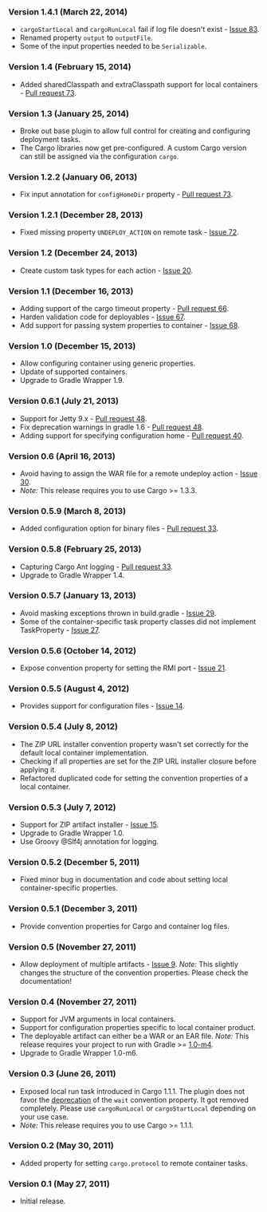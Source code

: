 ### Version 1.4.1 (March 22, 2014)

* `cargoStartLocal` and `cargoRunLocal` fail if log file doesn't exist - [Issue 83](https://github.com/bmuschko/gradle-cargo-plugin/issues/83).
* Renamed property `output` to `outputFile`.
* Some of the input properties needed to be `Serializable`.


### Version 1.4 (February 15, 2014)

* Added sharedClasspath and extraClasspath support for local containers - [Pull request 73](https://github.com/bmuschko/gradle-cargo-plugin/pull/77).

### Version 1.3 (January 25, 2014)

* Broke out base plugin to allow full control for creating and configuring deployment tasks.
* The Cargo libraries now get pre-configured. A custom Cargo version can still be assigned via the configuration `cargo`.

### Version 1.2.2 (January 06, 2013)

* Fix input annotation for `configHomeDir` property - [Pull request 73](https://github.com/bmuschko/gradle-cargo-plugin/pull/73).

### Version 1.2.1 (December 28, 2013)

* Fixed missing property `UNDEPLOY_ACTION` on remote task - [Issue 72](https://github.com/bmuschko/gradle-cargo-plugin/issues/72).

### Version 1.2 (December 24, 2013)

* Create custom task types for each action - [Issue 20](https://github.com/bmuschko/gradle-cargo-plugin/issues/20).

### Version 1.1 (December 16, 2013)

* Adding support of the cargo timeout property - [Pull request 66](https://github.com/bmuschko/gradle-cargo-plugin/pull/66).
* Harden validation code for deployables - [Issue 67](https://github.com/bmuschko/gradle-cargo-plugin/issues/67).
* Add support for passing system properties to container - [Issue 68](https://github.com/bmuschko/gradle-cargo-plugin/issues/68).

### Version 1.0 (December 15, 2013)

* Allow configuring container using generic properties.
* Update of supported containers.
* Upgrade to Gradle Wrapper 1.9.

### Version 0.6.1 (July 21, 2013)

* Support for Jetty 9.x - [Pull request 48](https://github.com/bmuschko/gradle-cargo-plugin/pull/48).
* Fix deprecation warnings in gradle 1.6 - [Pull request 48](https://github.com/bmuschko/gradle-cargo-plugin/pull/42).
* Adding support for specifying configuration home - [Pull request 40](https://github.com/bmuschko/gradle-cargo-plugin/pull/40).

### Version 0.6 (April 16, 2013)

* Avoid having to assign the WAR file for a remote undeploy action - [Issue 30](https://github.com/bmuschko/gradle-cargo-plugin/issues/30).
* _Note:_ This release requires you to use Cargo >= 1.3.3.

### Version 0.5.9 (March 8, 2013)

* Added configuration option for binary files - [Pull request 33](https://github.com/bmuschko/gradle-cargo-plugin/pull/32).

### Version 0.5.8 (February 25, 2013)

* Capturing Cargo Ant logging - [Pull request 33](https://github.com/bmuschko/gradle-cargo-plugin/pull/33).
* Upgrade to Gradle Wrapper 1.4.

### Version 0.5.7 (January 13, 2013)

* Avoid masking exceptions thrown in build.gradle - [Issue 29](https://github.com/bmuschko/gradle-cargo-plugin/issues/29).
* Some of the container-specific task property classes did not implement TaskProperty - [Issue 27](https://github.com/bmuschko/gradle-cargo-plugin/issues/27).

### Version 0.5.6 (October 14, 2012)

* Expose convention property for setting the RMI port - [Issue 21](https://github.com/bmuschko/gradle-cargo-plugin/issues/21).

### Version 0.5.5 (August 4, 2012)

* Provides support for configuration files - [Issue 14](https://github.com/bmuschko/gradle-cargo-plugin/issues/14).

### Version 0.5.4 (July 8, 2012)

* The ZIP URL installer convention property wasn't set correctly for the default local container implementation.
* Checking if all properties are set for the ZIP URL installer closure before applying it.
* Refactored duplicated code for setting the convention properties of a local container.

### Version 0.5.3 (July 7, 2012)

* Support for ZIP artifact installer - [Issue 15](https://github.com/bmuschko/gradle-cargo-plugin/issues/15).
* Upgrade to Gradle Wrapper 1.0.
* Use Groovy @Slf4j annotation for logging.

### Version 0.5.2 (December 5, 2011)

* Fixed minor bug in documentation and code about setting local container-specific properties.

### Version 0.5.1 (December 3, 2011)

* Provide convention properties for Cargo and container log files.

### Version 0.5 (November 27, 2011)

* Allow deployment of multiple artifacts - [Issue 9](https://github.com/bmuschko/gradle-cargo-plugin/issues/9). _Note:_ This slightly
changes the structure of the convention properties. Please check the documentation!

### Version 0.4 (November 27, 2011)

* Support for JVM arguments in local containers.
* Support for configuration properties specific to local container product.
* The deployable artifact can either be a WAR or an EAR file. _Note:_ This release requires your project to run with Gradle >= [1.0-m4](http://wiki.gradle.org/display/GRADLE/Gradle+1.0-milestone-4+Release+Notes).
* Upgrade to Gradle Wrapper 1.0-m6.

### Version 0.3 (June 26, 2011)

* Exposed local run task introduced in Cargo 1.1.1. The plugin does not favor the [deprecation](http://cargo.codehaus.org/Ant+support)
of the `wait` convention property. It got removed completely. Please use `cargoRunLocal` or `cargoStartLocal` depending on
your use case.
* _Note:_ This release requires you to use Cargo >= 1.1.1.

### Version 0.2 (May 30, 2011)

* Added property for setting `cargo.protocol` to remote container tasks.

### Version 0.1 (May 27, 2011)

* Initial release.